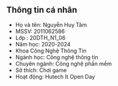 ## Thông tin cá nhân

- Họ và tên: Nguyễn Huy Tâm
- MSSV: 2011062586
- Lớp : 20DTH_N1_06
- Năm học: 2020-2024
- Khoa Công Nghệ Thông Tin
- Ngành học: Công nghệ thông tin
- Chuyên ngành: Công nghệ phần mềm
- Sở thích: Chơi game
- Hoạt động: Hutech It Open Day

